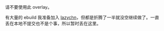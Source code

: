 请不要使用此 overlay。

有大量的 ebuild 我准备加入 [lazychn](https://github.com/CHN-beta/lazychn)，但都是折腾了一半就没空继续做了。一直丢在本地不提交也不是个事，所以暂时丢在这里。


